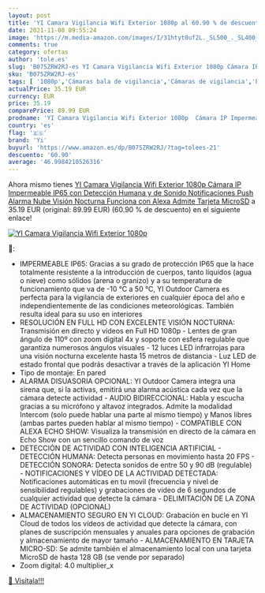 ```yaml
---
layout: post
title: 'YI Camara Vigilancia Wifi Exterior 1080p al 60.90 % de descuento'
date: 2021-11-08 09:55:24
image: 'https://m.media-amazon.com/images/I/31htyt0uf2L._SL500_._SL400_.jpg'
comments: true
category: ofertas
author: 'tole.es'
slug: 'B075ZRW2RJ-es YI Camara Vigilancia Wifi Exterior 1080p Cámara IP...'
sku: 'B075ZRW2RJ-es'
tags: [ '1080p','Cámaras bala de vigilancia','Cámaras de vigilancia','Electrónica','Fotografía y videocámaras','alexa','microsd','wifi','yi', ]
actualPrice: 35.19 EUR
currency: EUR
price: 35.19
comparePrice: 89.99 EUR
prodname: 'YI Camara Vigilancia Wifi Exterior 1080p  Cámara IP Impermeable IP65 con Detección Humana y de Sonido  Notificaciones Push  Alarma  Nube  Visión Nocturna  Funciona con Alexa  Admite Tarjeta MicroSD'
country: 'es'
flag: '🇪🇸'
brand: 'Yi'
buyurl: 'https://www.amazon.es/dp/B075ZRW2RJ/?tag=tolees-21'
descuento: '60.90'
average: '46.9984210526316'
---
```


Ahora mismo tienes [YI Camara Vigilancia Wifi Exterior 1080p  Cámara IP Impermeable IP65 con Detección Humana y de Sonido  Notificaciones Push  Alarma  Nube  Visión Nocturna  Funciona con Alexa  Admite Tarjeta MicroSD](https://www.amazon.es/dp/B075ZRW2RJ/?tag=tolees-21) a 35.19 EUR (original: 89.99 EUR) (60.90 %  de descuento) en el siguiente enlace!

[![YI Camara Vigilancia Wifi Exterior 1080p](https://m.media-amazon.com/images/I/31htyt0uf2L._SL500_._SL400_.jpg)](https://www.amazon.es/dp/B075ZRW2RJ/?tag=tolees-21)

🔎:

- IMPERMEABLE IP65: Gracias a su grado de protección IP65 que la hace totalmente resistente a la introducción de cuerpos, tanto líquidos (agua o nieve) como sólidos (arena o granizo) y a su temperatura de funcionamiento que va de -10 °C a 50 °C, YI Outdoor Camera es perfecta para la vigilancia de exteriores en cualquier época del año e independientemente de las condiciones meteorológicas. También resulta ideal para su uso en interiores
- RESOLUCIÓN EN FULL HD CON EXCELENTE VISIÓN NOCTURNA: Transmisión en directo y vídeos en Full HD 1080p - Lentes de gran ángulo de 110º con zoom digital 4x y soporte con esfera regulable que garantiza numerosos ángulos visuales - 12 luces LED infrarrojas para una visión nocturna excelente hasta 15 metros de distancia - Luz LED de estado frontal que podrás desactivar a través de la aplicación YI Home
- Tipo de montaje: En pared
- ALARMA DISUASORIA OPCIONAL: YI Outdoor Camera integra una sirena que, si la activas, emitirá una alarma acústica cada vez que la cámara detecte actividad - AUDIO BIDIRECCIONAL: Habla y escucha gracias a su micrófono y altavoz integrados. Admite la modalidad Intercom (solo puede hablar una parte al mismo tiempo) y Manos libres (ambas partes pueden hablar al mismo tiempo) - COMPATIBLE CON ALEXA ECHO SHOW: Visualiza la transmisión en directo de la cámara en Echo Show con un sencillo comando de voz
- DETECCIÓN DE ACTIVIDAD CON INTELIGENCIA ARTIFICIAL - DETECCIÓN HUMANA: Detecta personas en movimiento hasta 20 FPS - DETECCIÓN SONORA: Detecta sonidos de entre 50 y 90 dB (regulable) - NOTIFICACIONES Y VÍDEO DE LA ACTIVIDAD DETECTADA: Notificaciones automáticas en tu movìl (frecuencia y nivel de sensibilidad regulables) y grabaciones de vídeo de 6 segundos de cualquier actividad que detecte la cámara - DELIMITACIÓN DE LA ZONA DE ACTIVIDAD (OPCIONAL)
- ALMACENAMIENTO SEGURO EN YI CLOUD: Grabación en bucle en YI Cloud de todos los vídeos de actividad que detecte la cámara, con planes de suscripción mensuales y anuales para opciones de grabación y almacenamiento de mayor tamaño - ALMACENAMIENTO EN TARJETA MICRO-SD: Se admite también el almacenamiento local con una tarjeta MicroSD de hasta 128 GB (se vende por separado)
- Zoom digital: 4.0 multiplier_x

[🛒 Visítala!!!](https://www.amazon.es/dp/B075ZRW2RJ/?tag=tolees-21)
